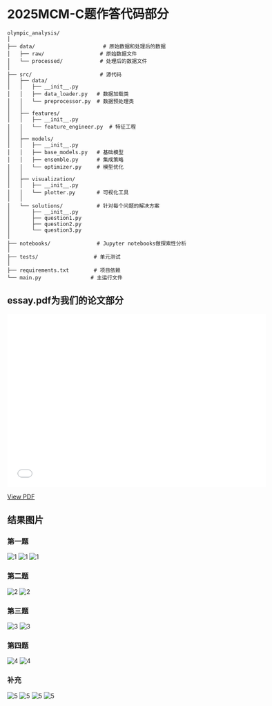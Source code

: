 # **2025MCM-C题作答代码部分**
```
olympic_analysis/
│
├── data/                      # 原始数据和处理后的数据
│   ├── raw/                  # 原始数据文件
│   └── processed/            # 处理后的数据文件
│
├── src/                      # 源代码
│   ├── data/
│   │   ├── __init__.py
│   │   ├── data_loader.py   # 数据加载类
│   │   └── preprocessor.py  # 数据预处理类
│   │
│   ├── features/
│   │   ├── __init__.py
│   │   └── feature_engineer.py  # 特征工程
│   │
│   ├── models/
│   │   ├── __init__.py
│   │   ├── base_models.py   # 基础模型
│   │   ├── ensemble.py      # 集成策略
│   │   └── optimizer.py     # 模型优化
│   │
│   ├── visualization/
│   │   ├── __init__.py
│   │   └── plotter.py       # 可视化工具
│   │
│   └── solutions/           # 针对每个问题的解决方案
│       ├── __init__.py
│       ├── question1.py
│       ├── question2.py
│       └── question3.py
│
├── notebooks/               # Jupyter notebooks做探索性分析
│
├── tests/                  # 单元测试
│
├── requirements.txt        # 项目依赖
└── main.py                # 主运行文件
```
## essay.pdf为我们的论文部分

<embed src="essay.pdf" type="application/pdf" width="600" height="400">


[View PDF](/essay.pdf)




## 结果图片
### 第一题
![1](./outputs/1/r2_scores_trends_20250128_042003.png)
![1](./outputs/1/prediction_results_20250128_042002.png)
![1](./outputs/1/historical_comparison_20250128_042002.png)
### 第二题
![2](./outputs/2/events_correlation.png)
![2](./outputs/2/key_sports_analysis.png)
### 第三题
![3](./outputs/3/coach_effect_analysis.png)
![3](./outputs/3/investment_recommendations.png)
### 第四题
![4](./outputs/4/country_insights.png)
![4](./outputs/4/medal_trends.png)
### 补充
![5](./outputs/img/feature_correlation.png)
![5](./outputs/img/medal_probability.png)
![5](./outputs/img/multi_dimensional_analysis.png)
![5](./outputs/img/sports_diversity.png)